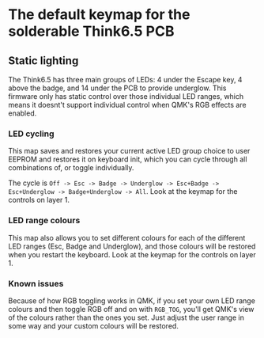 # The default keymap for the solderable Think6.5 PCB

## Static lighting

The Think6.5 has three main groups of LEDs: 4 under the Escape key, 4 above the badge, and 14 under the PCB to provide underglow. This firmware only has static control over those individual LED ranges, which means it doesnt't support individual control when QMK's RGB effects are enabled.

### LED cycling

This map saves and restores your current active LED group choice to user EEPROM and restores it on keyboard init, which you can cycle through all combinations of, or toggle individually.

The cycle is `Off -> Esc -> Badge -> Underglow -> Esc+Badge -> Esc+Underglow -> Badge+Underglow -> All`. Look at the keymap for the controls on layer 1.

### LED range colours

This map also allows you to set different colours for each of the different LED ranges (Esc, Badge and Underglow), and those colours will be restored when you restart the keyboard. Look at the keymap for the controls on layer 1.

### Known issues

Because of how RGB toggling works in QMK, if you set your own LED range colours and then toggle RGB off and on with `RGB_TOG`, you'll get QMK's view of the colours rather than the ones you set. Just adjust the user range in some way and your custom colours will be restored.
